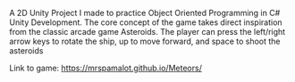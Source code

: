 A 2D Unity Project I made to practice Object Oriented Programming in C# Unity Development. The core concept of the game takes direct inspiration from the classic arcade game Asteroids. The player can press the left/right arrow keys to rotate the ship, up to move forward, and space to shoot the asteroids

Link to game: https://mrspamalot.github.io/Meteors/
